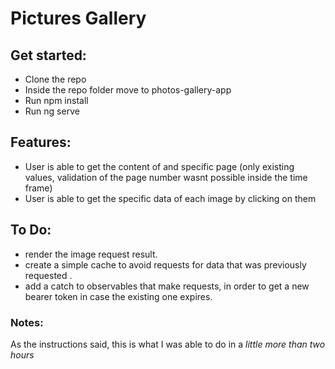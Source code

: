 # Pictures Gallery

## Get started:
* Clone the repo
* Inside the repo folder move to photos-gallery-app
* Run npm install
* Run ng serve


## Features: 
* User is able to get the content of and specific page (only existing values, validation of the page number wasnt possible inside the time frame)
* User is able to get the specific data of each image by clicking on them

## To Do: 
* render the image request result.
* create a simple cache to avoid requests for data that was previously requested .
* add a catch to observables that make requests, in order to get a new bearer token in case the existing one expires.

### Notes:
As the instructions said, this is what I was able to do in a *little more than two hours*
